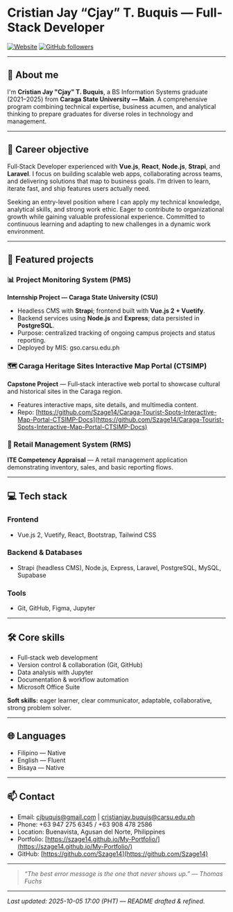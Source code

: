 # Cristian Jay “Cjay” T. Buquis — Full-Stack Developer

[![Website](https://img.shields.io/badge/portfolio-Szage14-blue?style=for-the-badge)](https://szage14.github.io/My-Portfolio/)
[![GitHub followers](https://img.shields.io/github/followers/Szage14?label=follow\&style=for-the-badge)](https://github.com/Szage14)

---

## 💫 About me

I'm **Cristian Jay "Cjay" T. Buquis**, a BS Information Systems graduate (2021–2025) from **Caraga State University — Main**. A comprehensive program combining technical expertise, business acumen, and analytical thinking to prepare graduates for diverse roles in technology and management.

---

## 🎯 Career objective

Full‑Stack Developer experienced with **Vue.js**, **React**, **Node.js**, **Strapi**, and **Laravel**. I focus on building scalable web apps, collaborating across teams, and delivering solutions that map to business goals. I’m driven to learn, iterate fast, and ship features users actually need.

Seeking an entry-level position where I can apply my technical knowledge, analytical skills, and strong work ethic. Eager to contribute to organizational growth while gaining valuable professional experience. Committed to continuous learning and adapting to new challenges in a dynamic work environment.

---

## 🚀 Featured projects

### 📊 Project Monitoring System (PMS)

**Internship Project — Caraga State University (CSU)**

* Headless CMS with **Strapi**; frontend built with **Vue.js 2 + Vuetify**.
* Backend services using **Node.js** and **Express**; data persisted in **PostgreSQL**.
* Purpose: centralized tracking of ongoing campus projects and status reporting.
* Deployed by MIS: gso.carsu.edu.ph

### 🗺️ Caraga Heritage Sites Interactive Map Portal (CTSIMP)

**Capstone Project** — Full‑stack interactive web portal to showcase cultural and historical sites in the Caraga region.

* Features interactive maps, site details, and multimedia content.
* Repo: [https://github.com/Szage14/Caraga-Tourist-Spots-Interactive-Map-Portal-CTSIMP-Docs](https://github.com/Szage14/Caraga-Tourist-Spots-Interactive-Map-Portal-CTSIMP-Docs)

### 🛒 Retail Management System (RMS)

**ITE Competency Appraisal** — A retail management application demonstrating inventory, sales, and basic reporting flows.

---

## 💻 Tech stack

### Frontend

* Vue.js 2, Vuetify, React, Bootstrap, Tailwind CSS

### Backend & Databases

* Strapi (headless CMS), Node.js, Express, Laravel, PostgreSQL, MySQL, Supabase

### Tools

* Git, GitHub, Figma, Jupyter

---

## 🛠️ Core skills

* Full‑stack web development
* Version control & collaboration (Git, GitHub)
* Data analysis with Jupyter
* Documentation & workflow automation
* Microsoft Office Suite

**Soft skills:** eager learner, clear communicator, adaptable, collaborative, strong problem solver.

---

## 🌐 Languages

* Filipino — Native
* English — Fluent
* Bisaya — Native

---

## 📫 Contact

* Email: [cjbuquis@gmail.com](mailto:cjbuquis@gmail.com) | [cristianjay.buquis@carsu.edu.ph](mailto:cristianjay.buquis@carsu.edu.ph)
* Phone: +63 947 275 6345 / +63 908 478 2586
* Location: Buenavista, Agusan del Norte, Philippines
* Portfolio: [https://szage14.github.io/My-Portfolio/](https://szage14.github.io/My-Portfolio/)
* GitHub: [https://github.com/Szage14](https://github.com/Szage14)

---

> *“The best error message is the one that never shows up.” — Thomas Fuchs*

---

*Last updated: 2025-10-05 17:00 (PHT) — README drafted & refined.*
